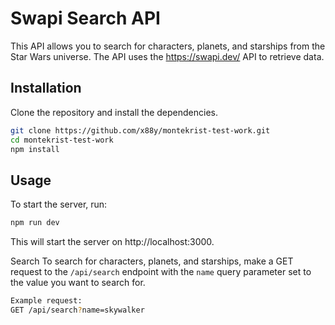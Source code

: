 # Swapi Search API

This API allows you to search for characters, planets, and starships from the Star Wars universe. The API uses the https://swapi.dev/ API to retrieve data.

## Installation

Clone the repository and install the dependencies.

```bash
git clone https://github.com/x88y/montekrist-test-work.git
cd montekrist-test-work
npm install
```

## Usage
To start the server, run:

```bash
npm run dev
```

This will start the server on http://localhost:3000.

Search
To search for characters, planets, and starships, make a GET request to the `/api/search` endpoint with the `name` query parameter set to the value you want to search for.

```bash
Example request:
GET /api/search?name=skywalker
```
